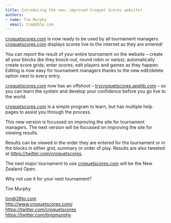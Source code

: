 ```yaml
---
title: Introducing the new, improved Croquet Scores website!
authors: 
- name: Tim Murphy
  email: tim@26tp.com
---
```

[croquetscores.com](http://www.croquetscores.com) is now ready to be used by all tournament managers. [croquetscores.com](http://www.croquetscores.com) displays scores live to the internet as they are entered!

You can report the result of your entire tournament on the website – create all your blocks (be they knock-out, round robin or swiss); automatically create score grids; enter scores; edit players and games as they happen. Editing is now easy for tournament managers thanks to the new edit/delete option next to every entry.

[croquetscores.com](http://www.croquetscores.com) now has an offshoot – [trycroquetscores.apphb.com](http://trycroquetscores.apphb.com) – so you can learn the system and develop your confidence before you go live to the world.

[croquetscores.com](http://www.croquetscores.com) is a simple program to learn, but has multiple help pages to assist you through the process. 

This new version is focussed on improving the site for tournament managers. The next version will be focussed on improving the site for viewing results.

Results can be viewed in the order they are entered for the tournament or in the blocks in either grid, summary or order of play. Results are also tweeted at https://twitter.com/croquetscores.

The next major tournament to use [croquetscores.com](http://www.croquetscores.com) will be the New Zealand Open.

Why not use it for your next tournament?

Tim Murphy

<a href="mailto:tim@26tp.com">tim@26tp.com</a><br/>
http://www.croquetscores.com/<br/>
https://twitter.com/croquetscores<br/>
https://twitter.com/timpmurphy<br/>
